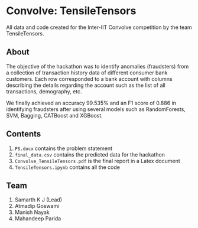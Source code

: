 # Convolve: TensileTensors
All data and code created for the Inter-IIT Convolve competition by the team TensileTensors.

## About
The objective of the hackathon was to identify anomalies (fraudsters) from a collection of transaction history data of different consumer bank customers. Each row corresponded to a bank account with columns describing the details regarding the account such as the list of all transactions, demography, etc.

We finally achieved an accuracy 99.535% and an F1 score of 0.886 in identifying fraudsters after using several models such as RandomForests, SVM, Bagging, CATBoost and XGBoost.

## Contents

1. `PS.docx` contains the problem statement
2. `final_data.csv` contains the predicted data for the hackathon
3. `Convolve_TensileTensors.pdf` is the final report in a Latex document
4. `TensileTensors.ipynb` contains all the code

## Team
1. Samarth K J (Lead)
2. Atmadip Goswami
3. Manish Nayak
4. Mahandeep Parida
